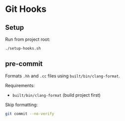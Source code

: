 # Git Hooks

## Setup

Run from project root:
```bash
./setup-hooks.sh
```

## pre-commit

Formats `.hh` and `.cc` files using `built/bin/clang-format`.

Requirements:
- `built/bin/clang-format` (build project first)

Skip formatting:
```bash
git commit --no-verify
``` 
